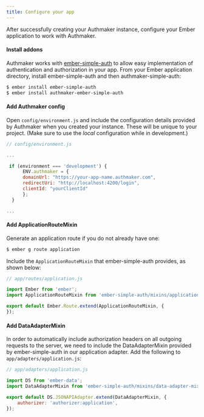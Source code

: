 ```yaml
---
title: Configure your app
---
```


After successfully creating your Authmaker instance, configure your Ember application to work with Authmaker.

#### Install addons

Authmaker works with [ember-simple-auth](https://ember-simple-auth.com/) to allow easy implementation of authentication and authorization in your app. From your Ember application directory, install ember-simple-auth and then authmaker-simple-auth:

```bash
$ ember install ember-simple-auth
$ ember install authmaker-ember-simple-auth
```

#### Add Authmaker config

Open `config/environment.js` and include the configuration details provided by Authmaker when you created your instance. These will be unique to your project. (Make sure to use the  _local_ configuration while in development.)

```javascript
// config/environment.js

...

 if (environment === 'development') {
      ENV.authmaker = {
      domainUrl: "https://your-app-name.authmaker.com",
      redirectUri: "http://localhost:4200/login",
      clientId: "yourClientId"
      };
  }

...
```

#### Add ApplicationRouteMixin

Generate an application route if you do not already have one:

```bash
$ ember g route application
```

Include the `ApplicationRouteMixin` that ember-simple-auth provides, as shown below:

```javascript
// app/routes/application.js

import Ember from 'ember';
import ApplicationRouteMixin from 'ember-simple-auth/mixins/application-route-mixin';

export default Ember.Route.extend(ApplicationRouteMixin, {
});
```

#### Add DataAdapterMixin

In order to automatically include authorization headers on all outgoing requests to the server, we need to include the DataAdapterMixin provided by ember-simple-auth in our application adapter. Add the following to `app/adapters/application.js`:

```javascript
// app/adapters/application.js

import DS from 'ember-data';
import DataAdapterMixin from 'ember-simple-auth/mixins/data-adapter-mixin';

export default DS.JSONAPIAdapter.extend(DataAdapterMixin, {
    authorizer: 'authorizer:application',
});
```
